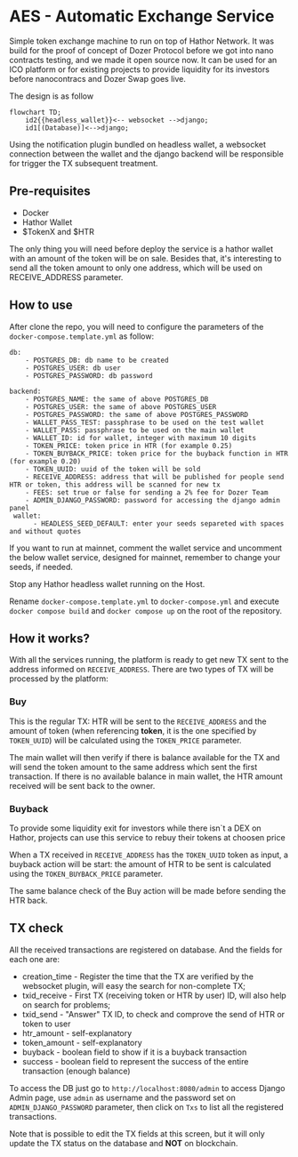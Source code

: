 # AES - Automatic Exchange Service
<!-- We are proud to announce our first open-source project for Hathor ecosystem!  -->
<!-- ## What is it!? -->
<!-- Planned to be used as an ICO platform for projects which are willing to sell their tokens with an automatic solution. -->

Simple token exchange machine to run on top of Hathor Network. It was build for the proof of concept of Dozer Protocol before we got into nano contracts testing, and we made it open source now.
It can be used for an ICO platform  or for existing projects to provide liquidity for its investors before nanocontracs and Dozer Swap goes live.

The design is as follow

```mermaid
flowchart TD;
    id2{{headless_wallet}}<-- websocket -->django;
    id1[(Database)]<-->django;
```

Using the notification plugin bundled on headless wallet, a websocket connection between the wallet and the django backend will be responsible for trigger the TX subsequent treatment.

## Pre-requisites

- Docker
- Hathor Wallet
- $TokenX and $HTR

The only thing you will need before deploy the service is a hathor wallet with an amount of the token will be on sale. Besides that, it's interesting to send all the token amount to only one address, which will be used on RECEIVE_ADDRESS parameter.

## How to use

After clone the repo, you will need to configure the parameters of the `docker-compose.template.yml` as follow:

```
db:
    - POSTGRES_DB: db name to be created
    - POSTGRES_USER: db user
    - POSTGRES_PASSWORD: db password

backend:
    - POSTGRES_NAME: the same of above POSTGRES_DB
    - POSTGRES_USER: the same of above POSTGRES_USER
    - POSTGRES_PASSWORD: the same of above POSTGRES_PASSWORD
    - WALLET_PASS_TEST: passphrase to be used on the test wallet
    - WALLET_PASS: passphrase to be used on the main wallet
    - WALLET_ID: id for wallet, integer with maximum 10 digits
    - TOKEN_PRICE: token price in HTR (for example 0.25)
    - TOKEN_BUYBACK_PRICE: token price for the buyback function in HTR (for example 0.20)
    - TOKEN_UUID: uuid of the token will be sold
    - RECEIVE_ADDRESS: address that will be published for people send HTR or token, this address will be scanned for new tx
    - FEES: set true or false for sending a 2% fee for Dozer Team
    - ADMIN_DJANGO_PASSWORD: password for accessing the django admin panel
 wallet:
      - HEADLESS_SEED_DEFAULT: enter your seeds separeted with spaces and without quotes
```

If you want to run at mainnet, comment the wallet service and uncomment the below wallet service, designed for mainnet, remember to change your seeds, if needed.

Stop any Hathor headless wallet running on the Host.

Rename `docker-compose.template.yml` to `docker-compose.yml` and execute `docker compose build` and `docker compose up` on the root of the repository.


## How it works?

With all the services running, the platform is ready to get new TX sent to the address informed on `RECEIVE_ADDRESS`. There are two types of TX will be processed by the platform:

### Buy

This is the regular TX: HTR will be sent to the `RECEIVE_ADDRESS` and the amount of token (when referencing **token**, it is the one specified by `TOKEN_UUID`) will be calculated using the `TOKEN_PRICE` parameter.

The main wallet will then verify if there is balance available for the TX and will send the token amount to the same address which sent the first transaction. If there is no available balance in main wallet, the HTR amount received will be sent back to the owner.

### Buyback

To provide some liquidity exit for investors while there isn`t a DEX on Hathor, projects can use this service to rebuy their tokens at choosen price

When a TX received in `RECEIVE_ADDRESS` has the `TOKEN_UUID` token as input, a buyback action will be start: the amount of HTR to be sent is calculated using the `TOKEN_BUYBACK_PRICE` parameter.

The same balance check of the Buy action will be made before sending the HTR back.

## TX check

All the received transactions are registered on database. And the fields for each one are:

- creation_time - Register the time that the TX are verified by the websocket plugin, will easy the search for non-complete TX;
- txid_receive - First TX (receiving token or HTR by user) ID, will also help on search for problems;
- txid_send - "Answer" TX ID, to check and comprove the send of HTR or token to user
- htr_amount - self-explanatory
- token_amount - self-explanatory
- buyback - boolean field to show if it is a buyback transaction
- success - boolean field to represent the success of the entire transaction (enough balance)

To access the DB just go to `http://localhost:8080/admin` to access Django Admin page, use `admin` as username and the password set on `ADMIN_DJANGO_PASSWORD` parameter, then click on `Txs` to list all the registered transactions.

Note that is possible to edit the TX fields at this screen, but it will only update the TX status on the database and **NOT** on blockchain.
